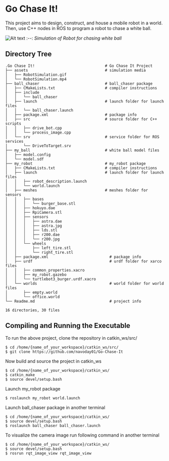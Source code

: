 # Go Chase It!

This project aims to design, construct, and house a mobile robot in a world. Then, use C++ nodes in ROS to program a robot to chase a white ball.

![Alt text](assets/RobotSimulation.gif)
:--:
*Simulation of Robot for chasing white ball*

## Directory Tree 

```
.Go Chase It!                               # Go Chase It Project
├── assets                                  # simulation media
│   ├── RobotSimulation.gif
│   └── RobotSimulation.mp4
├── ball_chaser                             # ball_chaser package
│   ├── CMakeLists.txt                      # compiler instructions
│   ├── include
│   │   └── ball_chaser                  
│   ├── launch                              # launch folder for launch files
│   │   └── ball_chaser.launch
│   ├── package.xml                         # package info
│   ├── src                                 # source folder for C++ scripts
│   │   ├── drive_bot.cpp
│   │   └── process_image.cpp
│   └── srv                                 # service folder for ROS services                   
│       └── DriveToTarget.srv
├── my_ball                                 # white ball model files
│   ├── model.config
│   └── model.sdf
├── my_robot                                # my_robot package
│   ├── CMakeLists.txt                      # compiler instructions
│   ├── launch                              # launch folder for launch files  
│   │   ├── robot_description.launch
│   │   └── world.launch
│   ├── meshes                              # meshes folder for sensors
│   │   ├── bases
│   │   │   └── burger_base.stl
│   │   ├── hokuyo.dae
│   │   ├── RpiCamera.stl
│   │   ├── sensors
│   │   │   ├── astra.dae
│   │   │   ├── astra.jpg
│   │   │   ├── lds.stl
│   │   │   ├── r200.dae
│   │   │   └── r200.jpg
│   │   └── wheels
│   │       ├── left_tire.stl
│   │       └── right_tire.stl
│   ├── package.xml                           # package info
│   ├── urdf                                  # urdf folder for xarco files
│   │   ├── common_properties.xacro
│   │   ├── my_robot.gazebo
│   │   └── turtlebot3_burger.urdf.xacro
│   └── worlds                                # world folder for world files
│       ├── empty.world
│       └── office.world
└── Readme.md                                 # project info

16 directories, 30 files
```
## Compiling and Running the Executable

To run the above project, clone the repository in catkin_ws/src/ 

```
$ cd /home/{name_of_your_workspace}/catkin_ws/src/
$ git clone https://github.com/navoday01/Go-Chase-It
```

Now build and source the project in catkin_ws
```
$ cd /home/{name_of_your_workspace}/catkin_ws/
$ catkin_make
$ source devel/setup.bash
```

Launch my_robot package
```
$ roslaunch my_robot world.launch
```

Launch ball_chaser package in another terminal
```
$ cd /home/{name_of_your_workspace}/catkin_ws/
$ source devel/setup.bash
$ roslaunch ball_chaser ball_chaser.launch
```

To visualize the camera image run following command in another terminal 
```
$ cd /home/{name_of_your_workspace}/catkin_ws/
$ source devel/setup.bash
$ rosrun rqt_image_view rqt_image_view
```




